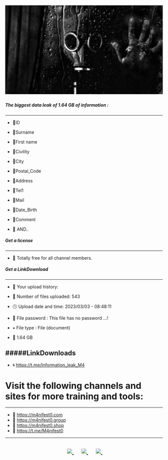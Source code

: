 # ![Locations](https://raw.githubusercontent.com/attakercyebr/240GB-cookie/main/1.jpg) 


##### The biggest data leak of 1.64 GB of information :
----------------------
- 🎁ID

- 🎁Surname

- 🎁First name

- 🎁Civility

- 🎁City

- 🎁Postal_Code

- 🎁Address

- 🎁Tel1

- 🎁Mail

- 🎁Date_Birth

- 🎁Comment

- 🎁 AND..

##### Get a license
----------------------
- 🎁 Totally free for all channel members.

##### Get a LinkDownload
----------------------
- 📂 Your upload history:

- 📍 Number of files uploaded: 543

- 🕓 Upload date and time: 2023/03/03 - 08:48:11

- 🔐 File password : This file has no password ...!

- ▪️ File type : File (document)

- 💾 1.64 GB

#####LinkDownloads
----------------------

- 🌀 https://t.me/Information_leak_M4

# Visit the following channels and sites for more training and tools:
----------------------
- 🔞 https://m4nifest0.com
- 🔞 https://m4nifest0.group
- 🔞 https://m4nifest0.shop
- 🔞 https://t.me/M4nifest0

----------------------

<h2>
<p align="center">	
</a>&nbsp;&nbsp;&nbsp;&nbsp;
	<a href="https://t.me/M4nifest0">
		<img src="https://img.shields.io/badge/Telegram-%23000000.svg?&style=for-the-badge&logo=Telegram&logoColor=white" />
	</a>&nbsp;&nbsp;&nbsp;&nbsp;
	<a href="https://twitter.com/_M4nifest0_">
		<img src="https://img.shields.io/badge/twitter-%231DA1F2.svg?&style=for-the-badge&logo=twitter&logoColor=white" />
	</a>&nbsp;&nbsp;&nbsp;&nbsp;
	<a href="https://m4nifest0.com">
		<img src="https://img.shields.io/badge/WebSite-%234A154B.svg?&style=for-the-badge&logo=slack&logoColor=white" />
	</a>&nbsp;&nbsp;&nbsp;&nbsp;
</p>
